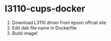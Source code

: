 # l3110-cups-docker

1. Download L3110 driver from epson offcial site
2. Edit deb file name in Dockerfile
3. Build image!
